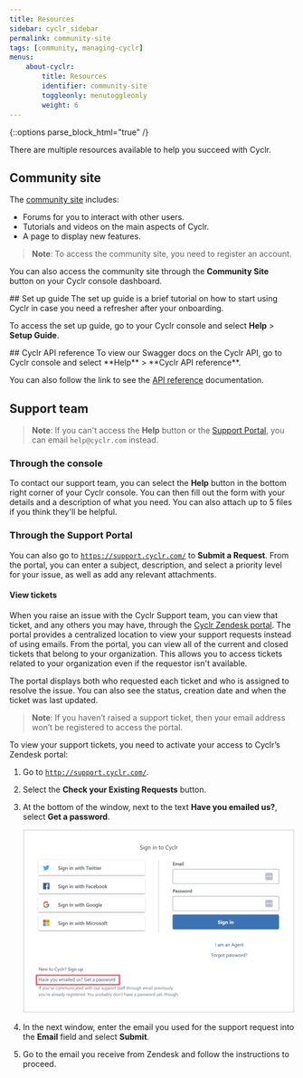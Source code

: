 ```yaml
---
title: Resources
sidebar: cyclr_sidebar
permalink: community-site
tags: [community, managing-cyclr]
menus:
    about-cyclr:
        title: Resources
        identifier: community-site
        toggleonly: menutoggleonly
        weight: 6
---
```

{::options parse_block_html="true" /}
<section class="card">
There are multiple resources available to help you succeed with Cyclr.

## Community site
The [community site](https://community.cyclr.com) includes:

*  Forums for you to interact with other users.
*  Tutorials and videos on the main aspects of Cyclr.
*  A page to display new features.

> **Note**: To access the community site, you need to register an account.

You can also access the community site through the **Community Site** button on your Cyclr console dashboard.


</section>
<section class="card">
## Set up guide
The set up guide is a brief tutorial on how to start using Cyclr in case you need a refresher after your onboarding.

To access the set up guide, go to your Cyclr console and select **Help** > **Setup Guide**.


</section>
<section class="card">
## Cyclr API reference
To view our Swagger docs on the Cyclr API, go to Cyclr console and select **Help** > **Cyclr API reference**.

You can also follow the link to see the [API reference](cyclr-api-reference) documentation.

</section>
<section class="card">

## Support team

> **Note**: If you can't access the **Help** button or the [Support Portal](https://support.cyclr.com), you can email `help@cyclr.com` instead.

### Through the console

To contact our support team, you can select the **Help** button in the bottom right corner of your Cyclr console. You can then fill out the form with your details and a description of what you need. You can also attach up to 5 files if you think they'll be helpful.


### Through the Support Portal

 You can also go to [`https://support.cyclr.com/`](https://support.cyclr.com) to **Submit a Request**. From the portal, you can enter a subject, description, and select a priority level for your issue, as well as add any relevant attachments.

#### View tickets

When you raise an issue with the Cyclr Support team, you can view that ticket, and any others you may have, through the [Cyclr Zendesk portal](https://support.cyclr.com). The portal provides a centralized location to view your support requests instead of using emails. From the portal, you can view all of the current and closed tickets that belong to your organization. This allows you to access tickets related to your organization even if the requestor isn't available.

The portal displays both who requested each ticket and who is assigned to resolve the issue. You can also see the status, creation date and when the ticket was last updated.


> **Note**: If you haven’t raised a support ticket, then your email address won’t be registered to access the portal.

To view your support tickets, you need to activate your access to Cyclr’s Zendesk portal:
1. Go to [`http://support.cyclr.com/`](https://support.cyclr.com).
2. Select the **Check your Existing Requests** button.
3. At the bottom of the window, next to the text **Have you emailed us?**, select **Get a password**.

    ![A screenshot of the Cyclr Zendesk sign-in page that highlights the Get a password link.](./images/zendesk-portal.png)

4. In the next window, enter the email you used for the support request into the **Email** field and select **Submit**.
5. Go to the email you receive from Zendesk and follow the instructions to proceed.

</section>

